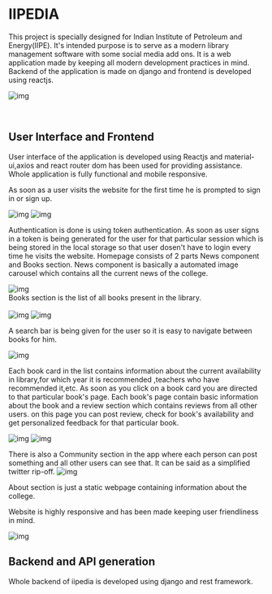 # IIPEDIA
This project is specially designed for Indian Institute of Petroleum and Energy(IIPE). It's intended purpose is to serve as a modern library management software with some social media add ons. It is a web application made by keeping all modern development practices in mind. Backend of the application is made on django and frontend is developed using reactjs.

![img](https://github.com/crypticleopard/IIPEDIA/blob/master/assets/First.png)

<br/>

## User Interface and Frontend
User interface of the application is developed using Reactjs and material-ui,axios and react router dom has been used for providing assistance. Whole application is fully functional and mobile responsive.
<br/>

As soon as a user visits the website for the first time he is prompted to sign in or sign up.
<br/>

![img](https://github.com/crypticleopard/IIPEDIA/blob/master/assets/Loginpg.png)
![img](https://github.com/crypticleopard/IIPEDIA/blob/master/assets/Registerpg.png)
<br/>

Authentication is done is using token authentication. As soon as user signs in a token is being generated for the user for that particular session which is being stored in the local storage so that user dosen't have to login every time he visits the website.
Homepage consists of 2 parts News component and Books section.
News component is basically a automated image carousel which contains all the current news of the college.
<br/>

![img](https://github.com/crypticleopard/IIPEDIA/blob/master/assets/Newscomp.png)<br/>
Books section is the list of all books present in the library.<br/><br/>
![img](https://github.com/crypticleopard/IIPEDIA/blob/master/assets/Firstb1.png)
![img](https://github.com/crypticleopard/IIPEDIA/blob/master/assets/Firstb2.png)
<br/>

A search bar is being given for the user so it is easy to navigate between books for him.
<br/>

![img](https://github.com/crypticleopard/IIPEDIA/blob/master/assets/searchpg.png)
<br/>

Each book card in the list contains information about the current availability in library,for which year it is recommended ,teachers who have recommended it,etc. 
As soon as you click on a book card you are directed to that particular book's page. Each book's page contain basic information about the book and a review section which contains reviews from all other users. on this page you can post review, check for book's availability and get personalized feedback for that particular book.
<br/>

![img](https://github.com/crypticleopard/IIPEDIA/blob/master/assets/bookpg1.png)
![img](https://github.com/crypticleopard/IIPEDIA/blob/master/assets/bookpg2.png)
<br/>

There is also a Community section in the app where each person can post something and all other users can see that. It can be said as a simplified twitter rip-off.
![img](https://github.com/crypticleopard/IIPEDIA/blob/master/assets/Communitypg.png)
<br/>

About section is just a static webpage containing information about the college.<br/>

Website is highly responsive and has been made keeping user friendliness in mind.<br/>

![img](https://github.com/crypticleopard/IIPEDIA/blob/master/assets/Responsive.png)

## Backend and API generation
Whole backend of iipedia is developed using django and rest framework.
